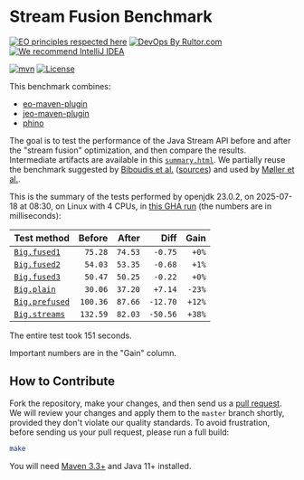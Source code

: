 # Stream Fusion Benchmark

[![EO principles respected here](https://www.elegantobjects.org/badge.svg)](https://www.elegantobjects.org)
[![DevOps By Rultor.com](https://www.rultor.com/b/objectionary/eo)](https://www.rultor.com/p/objectionary/eo)
[![We recommend IntelliJ IDEA](https://www.elegantobjects.org/intellij-idea.svg)](https://www.jetbrains.com/idea/)

[![mvn](https://github.com/objectionary/benchmark/actions/workflows/mvn.yml/badge.svg)](https://github.com/objectionary/benchmark/actions/workflows/mvn.yml)
[![License](https://img.shields.io/badge/license-MIT-green.svg)](LICENSE.txt)

This benchmark combines:

* [eo-maven-plugin](https://github.com/objectionary/eo)
* [jeo-maven-plugin](https://github.com/objectionary/jeo-maven-plugin)
* [phino](https://github.com/objectionary/phino)

The goal is to test the performance of the Java Stream API before
and after the "stream fusion" optimization, and then compare the results.
Intermediate artifacts are available in this
[`summary.html`](https://www.objectionary.com/benchmark/summary.html).
We partially reuse the benchmark suggested by
[Biboudis et al.](https://arxiv.org/abs/1406.6631)
([sources](https://github.com/biboudis/clashofthelambdas))
and used by
[Møller et al.](https://dl.acm.org/doi/abs/10.1145/3428236).

<!-- benchmark_begin -->
This is the summary of the tests performed
by openjdk 23.0.2,
on 2025-07-18
at 08:30,
on Linux with 4 CPUs,
in [this GHA run][benchmark-gha]
(the numbers are in milliseconds):

| Test method | Before | After | Diff | Gain |
| --- | --: | --: | --: | --: |
| [`Big.fused1`](https://github.com/objectionary/benchmark/blob/master/src/main/java/org/eolang/benchmark/Big.java) | `75.28` | `74.53` | `-0.75` | `+0%` |
| [`Big.fused2`](https://github.com/objectionary/benchmark/blob/master/src/main/java/org/eolang/benchmark/Big.java) | `54.03` | `53.35` | `-0.68` | `+1%` |
| [`Big.fused3`](https://github.com/objectionary/benchmark/blob/master/src/main/java/org/eolang/benchmark/Big.java) | `50.47` | `50.25` | `-0.22` | `+0%` |
| [`Big.plain`](https://github.com/objectionary/benchmark/blob/master/src/main/java/org/eolang/benchmark/Big.java) | `30.06` | `37.20` | `+7.14` | `-23%` |
| [`Big.prefused`](https://github.com/objectionary/benchmark/blob/master/src/main/java/org/eolang/benchmark/Big.java) | `100.36` | `87.66` | `-12.70` | `+12%` |
| [`Big.streams`](https://github.com/objectionary/benchmark/blob/master/src/main/java/org/eolang/benchmark/Big.java) | `132.59` | `82.03` | `-50.56` | `+38%` |

The entire test took 151 seconds.
<!-- benchmark_end -->

Important numbers are in the "Gain" column.

## How to Contribute

Fork the repository, make your changes, and then send us
a [pull request](https://www.yegor256.com/2014/04/15/github-guidelines.html).
We will review your changes and apply them to the `master` branch shortly,
provided they don't violate our quality standards. To avoid frustration,
before sending us your pull request, please run a full build:

```bash
make
```

You will need [Maven 3.3+](https://maven.apache.org) and Java 11+ installed.

[benchmark-gha]: https://github.com/objectionary/benchmark/actions/runs/16365948173
